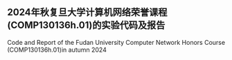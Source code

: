 ## 2024年秋复旦大学计算机网络荣誉课程 (COMP130136h.01)的实验代码及报告
Code and Report of the Fudan University Computer Network Honors Course (COMP130136h.01)in autumn 2024
